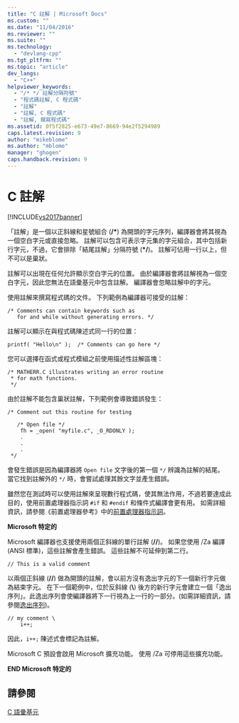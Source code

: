 ```yaml
---
title: "C 註解 | Microsoft Docs"
ms.custom: ""
ms.date: "11/04/2016"
ms.reviewer: ""
ms.suite: ""
ms.technology: 
  - "devlang-cpp"
ms.tgt_pltfrm: ""
ms.topic: "article"
dev_langs: 
  - "C++"
helpviewer_keywords: 
  - "/* */ 註解分隔符號"
  - "程式碼註解, C 程式碼"
  - "註解"
  - "註解, C 程式碼"
  - "註解, 撰寫程式碼"
ms.assetid: 0f5f2825-e673-49e7-8669-94e2f5294989
caps.latest.revision: 9
author: "mikeblome"
ms.author: "mblome"
manager: "ghogen"
caps.handback.revision: 9
---
```

# C 註解
[!INCLUDE[vs2017banner](../assembler/inline/includes/vs2017banner.md)]

「註解」是一個以正斜線和星號組合 \(**\/\***\) 為開頭的字元序列，編譯器會將其視為一個空白字元或直接忽略。  註解可以包含可表示字元集的字元組合，其中包括新行字元，不過，它會排除「結尾註解」分隔符號 \(**\*\/**\)。  註解可佔用一行以上，但不可以是巢狀。  
  
 註解可以出現在任何允許顯示空白字元的位置。  由於編譯器會將註解視為一個空白字元，因此您無法在語彙基元中包含註解。  編譯器會忽略註解中的字元。  
  
 使用註解來撰寫程式碼的文件。  下列範例為編譯器可接受的註解：  
  
```  
/* Comments can contain keywords such as  
   for and while without generating errors. */  
```  
  
 註解可以顯示在與程式碼陳述式同一行的位置：  
  
```  
printf( "Hello\n" );  /* Comments can go here */  
```  
  
 您可以選擇在函式或程式模組之前使用描述性註解區塊：  
  
```  
/* MATHERR.C illustrates writing an error routine   
 * for math functions.   
 */   
```  
  
 由於註解不能包含巢狀註解，下列範例會導致錯誤發生：  
  
```  
/* Comment out this routine for testing   
  
   /* Open file */  
    fh = _open( "myfile.c", _O_RDONLY );  
    .  
    .  
    .  
 */  
```  
  
 會發生錯誤是因為編譯器將 `Open file` 文字後的第一個 `*/` 辨識為註解的結尾。  當它找到註解外的 `*/` 時，會嘗試處理其餘文字並產生錯誤。  
  
 雖然您在測試時可以使用註解來呈現數行程式碼，使其無法作用，不過若要達成此目的，使用前置處理器指示詞 `#if` 和 `#endif` 和條件式編譯會更有用。  如需詳細資訊，請參閱《前置處理器參考》中的[前置處理器指示詞](../preprocessor/preprocessor-directives.md)。  
  
 **Microsoft 特定的**  
  
 Microsoft 編譯器也支援使用兩個正斜線的單行註解 \(**\/\/**\)。  如果您使用 \/Za 編譯 \(ANSI 標準\)，這些註解會產生錯誤。  這些註解不可延伸到第二行。  
  
```  
// This is a valid comment  
```  
  
 以兩個正斜線 \(**\/\/**\) 做為開頭的註解，會以前方沒有逸出字元的下一個新行字元做為結束字元。  在下一個範例中，位於反斜線 \(**\\**\) 後方的新行字元會建立一個「逸出序列」。此逸出序列會使編譯器將下一行視為上一行的一部分。\(如需詳細資訊，請參閱[逸出序列](../c-language/escape-sequences.md)\)。  
  
```  
// my comment \  
    i++;   
```  
  
 因此，`i++;` 陳述式會標記為註解。  
  
 Microsoft C 預設會啟用 Microsoft 擴充功能。  使用 \/Za 可停用這些擴充功能。  
  
 **END Microsoft 特定的**  
  
## 請參閱  
 [C 語彙基元](../c-language/c-tokens.md)